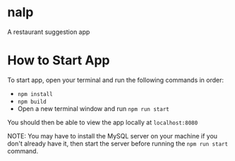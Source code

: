 # nalp
A restaurant suggestion app

# How to Start App
To start app, open your terminal and run the following commands in order:

- `npm install`
- `npm build`
- Open a new terminal window and run `npm run start`

You should then be able to view the app locally at `localhost:8080`

NOTE: You may have to install the MySQL server on your machine if you don't already have it, then start the server before running the `npm run start` command.
